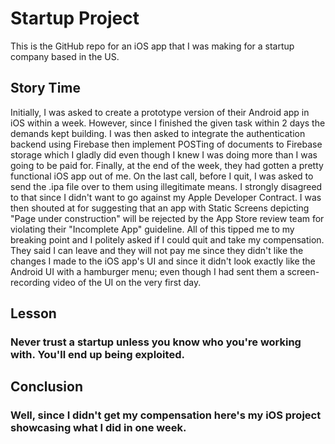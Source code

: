 # Startup Project

This is the GitHub repo for an iOS app that I was making for a startup company based in the US.


## Story Time

Initially, I was asked to create a prototype version of their Android app in iOS within a week.
However, since I finished the given task within 2 days the demands kept building. I was then asked to integrate
the authentication backend using Firebase then implement POSTing of documents to Firebase storage which
I gladly did even though I knew I was doing more than I was going to be paid for.
Finally, at the end of the week, they had gotten a pretty functional iOS app out of me.
On the last call, before I quit, I was asked to send the .ipa file over to them using illegitimate means.
I strongly disagreed to that since I didn't want to go against my Apple Developer Contract.
I was then shouted at for suggesting that an app with Static Screens depicting "Page under construction"
will be rejected by the App Store review team for violating their "Incomplete App" guideline.
All of this tipped me to my breaking point and I politely asked if I could quit and take my compensation.
They said I can leave and they will not pay me since they didn't like the changes I made to the iOS app's UI
and since it didn't look exactly like the Android UI with a hamburger menu; even though I had sent them a 
screen-recording video of the UI on the very first day.

## Lesson

### Never trust a startup unless you know who you're working with. You'll end up being exploited.

## Conclusion

### Well, since I didn't get my compensation here's my iOS project showcasing what I did in one week. 
